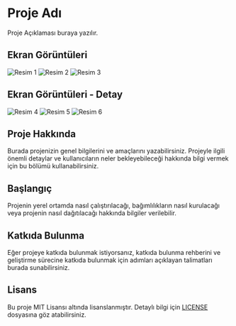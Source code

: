 # Proje Adı

Proje Açıklaması buraya yazılır.

## Ekran Görüntüleri

![Resim 1](resim1.jpg) ![Resim 2](resim2.jpg) ![Resim 3](resim3.jpg)

## Ekran Görüntüleri - Detay

![Resim 4](resim4.jpg) ![Resim 5](resim5.jpg) ![Resim 6](resim6.jpg)

## Proje Hakkında

Burada projenizin genel bilgilerini ve amaçlarını yazabilirsiniz. Projeyle ilgili önemli detaylar ve kullanıcıların neler bekleyebileceği hakkında bilgi vermek için bu bölümü kullanabilirsiniz.

## Başlangıç

Projenin yerel ortamda nasıl çalıştırılacağı, bağımlılıkların nasıl kurulacağı veya projenin nasıl dağıtılacağı hakkında bilgiler verilebilir.

## Katkıda Bulunma

Eğer projeye katkıda bulunmak istiyorsanız, katkıda bulunma rehberini ve geliştirme sürecine katkıda bulunmak için adımları açıklayan talimatları burada sunabilirsiniz.

## Lisans

Bu proje MIT Lisansı altında lisanslanmıştır. Detaylı bilgi için [LICENSE](LICENSE) dosyasına göz atabilirsiniz.

